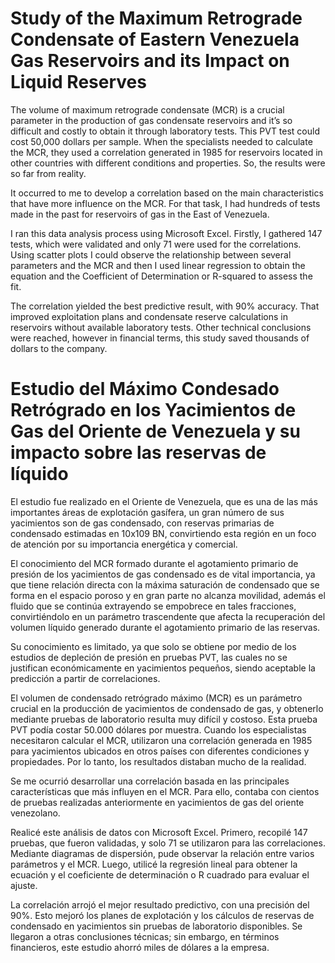 # Study of the Maximum Retrograde Condensate of Eastern Venezuela Gas Reservoirs and its Impact on Liquid Reserves

The volume of maximum retrograde condensate (MCR) is a crucial parameter in the production of gas condensate reservoirs and it’s so difficult and costly to obtain it through laboratory tests. This PVT test could cost 50,000 dollars per sample. When the specialists needed to calculate the MCR, they used a correlation generated in 1985 for reservoirs located in other countries with different conditions and properties. So, the results were so far from reality. 

It occurred to me to develop a correlation based on the main characteristics that have more influence on the MCR. For that task, I had hundreds of tests made in the past for reservoirs of gas in the East of Venezuela. 

I ran this data analysis process using Microsoft Excel. Firstly, I gathered 147 tests, which were validated and only 71 were used for the correlations. Using scatter plots I could observe the relationship between several parameters and the MCR and then I used linear regression to obtain the equation and the Coefficient of Determination or R-squared to assess the fit. 

The correlation yielded the best predictive result, with 90% accuracy. That improved exploitation plans and condensate reserve calculations in reservoirs without available laboratory tests. Other technical conclusions were reached, however in financial terms, this study saved thousands of dollars to the company. 

# Estudio del Máximo Condesado Retrógrado en los Yacimientos de Gas del Oriente de Venezuela y su impacto sobre las reservas de líquido

El estudio fue realizado en el Oriente de Venezuela, que es una de las más importantes áreas de explotación gasífera, un gran número de sus yacimientos son de gas condensado, con reservas primarias de condensado estimadas en 10x109 BN, convirtiendo esta región en un foco de atención por su importancia energética y comercial. 

El conocimiento del MCR formado durante el agotamiento primario de presión de los yacimientos de gas condensado es de vital importancia, ya que tiene relación directa con la máxima saturación de condensado que se forma en el espacio poroso y en gran parte no alcanza movilidad, además el fluido que se continúa extrayendo se empobrece en tales fracciones, convirtiéndolo en un parámetro trascendente que afecta la recuperación del volumen líquido generado durante el agotamiento primario de las reservas.
 
Su conocimiento es limitado, ya que solo se obtiene por medio de los estudios de depleción de presión en pruebas PVT, las cuales no se justifican económicamente en yacimientos pequeños, siendo aceptable la predicción a partir de correlaciones. 

El volumen de condensado retrógrado máximo (MCR) es un parámetro crucial en la producción de yacimientos de condensado de gas, y obtenerlo mediante pruebas de laboratorio resulta muy difícil y costoso. Esta prueba PVT podía costar 50.000 dólares por muestra. Cuando los especialistas necesitaron calcular el MCR, utilizaron una correlación generada en 1985 para yacimientos ubicados en otros países con diferentes condiciones y propiedades. Por lo tanto, los resultados distaban mucho de la realidad.

Se me ocurrió desarrollar una correlación basada en las principales características que más influyen en el MCR. Para ello, contaba con cientos de pruebas realizadas anteriormente en yacimientos de gas del oriente venezolano.

Realicé este análisis de datos con Microsoft Excel. Primero, recopilé 147 pruebas, que fueron validadas, y solo 71 se utilizaron para las correlaciones. Mediante diagramas de dispersión, pude observar la relación entre varios parámetros y el MCR. Luego, utilicé la regresión lineal para obtener la ecuación y el coeficiente de determinación o R cuadrado para evaluar el ajuste.

La correlación arrojó el mejor resultado predictivo, con una precisión del 90%. Esto mejoró los planes de explotación y los cálculos de reservas de condensado en yacimientos sin pruebas de laboratorio disponibles. Se llegaron a otras conclusiones técnicas; sin embargo, en términos financieros, este estudio ahorró miles de dólares a la empresa.
